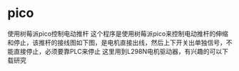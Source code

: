 # pico
使用树莓派pico控制电动推杆
这个程序是使用树莓派pico来控制电动推杆的伸缩和停止，该推杆的接线图如下图，是电机直接出线，然后上下开关出单独信号，不能直接停止，必须要靠PLC来停止
这里用到L298N电机驱动器，有兴趣的可以下载研究
